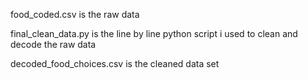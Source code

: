 food_coded.csv is the raw data

final_clean_data.py is the line by line python script i used to clean and decode the raw data

decoded_food_choices.csv is the cleaned data set
